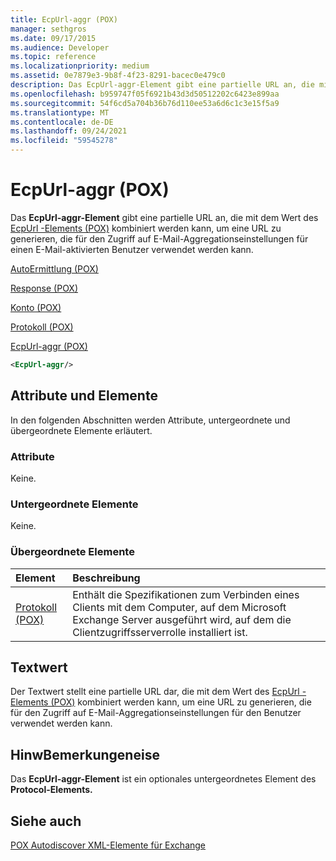 ```yaml
---
title: EcpUrl-aggr (POX)
manager: sethgros
ms.date: 09/17/2015
ms.audience: Developer
ms.topic: reference
ms.localizationpriority: medium
ms.assetid: 0e7879e3-9b8f-4f23-8291-bacec0e479c0
description: Das EcpUrl-aggr-Element gibt eine partielle URL an, die mit dem Wert des EcpUrl -Elements (POX) kombiniert werden kann, um eine URL zu generieren, die für den Zugriff auf E-Mail-Aggregationseinstellungen für einen E-Mail-aktivierten Benutzer verwendet werden kann.
ms.openlocfilehash: b959747f05f6921b43d3d50512202c6423e899aa
ms.sourcegitcommit: 54f6cd5a704b36b76d110ee53a6d6c1c3e15f5a9
ms.translationtype: MT
ms.contentlocale: de-DE
ms.lasthandoff: 09/24/2021
ms.locfileid: "59545278"
---
```

# <a name="ecpurl-aggr-pox"></a>EcpUrl-aggr (POX)

Das **EcpUrl-aggr-Element** gibt eine partielle URL an, die mit dem Wert des [EcpUrl -Elements (POX)](ecpurl-pox.md) kombiniert werden kann, um eine URL zu generieren, die für den Zugriff auf E-Mail-Aggregationseinstellungen für einen E-Mail-aktivierten Benutzer verwendet werden kann. 
  
[AutoErmittlung (POX)](autodiscover-pox.md)
  
[Response (POX)](response-pox.md)
  
[Konto (POX)](account-pox.md)
  
[Protokoll (POX)](protocol-pox.md)
  
[EcpUrl-aggr (POX)](ecpurl-aggr-pox.md)
  
```XML
<EcpUrl-aggr/>
```

## <a name="attributes-and-elements"></a>Attribute und Elemente

In den folgenden Abschnitten werden Attribute, untergeordnete und übergeordnete Elemente erläutert.
  
### <a name="attributes"></a>Attribute

Keine.
  
### <a name="child-elements"></a>Untergeordnete Elemente

Keine.
  
### <a name="parent-elements"></a>Übergeordnete Elemente

|**Element**|**Beschreibung**|
|:-----|:-----|
|[Protokoll (POX)](protocol-pox.md) <br/> |Enthält die Spezifikationen zum Verbinden eines Clients mit dem Computer, auf dem Microsoft Exchange Server ausgeführt wird, auf dem die Clientzugriffsserverrolle installiert ist.  <br/> |
   
## <a name="text-value"></a>Textwert

Der Textwert stellt eine partielle URL dar, die mit dem Wert des [EcpUrl -Elements (POX)](ecpurl-pox.md) kombiniert werden kann, um eine URL zu generieren, die für den Zugriff auf E-Mail-Aggregationseinstellungen für den Benutzer verwendet werden kann. 
  
## <a name="remarks"></a>HinwBemerkungeneise

Das **EcpUrl-aggr-Element** ist ein optionales untergeordnetes Element des **Protocol-Elements.** 
  
## <a name="see-also"></a>Siehe auch



[POX Autodiscover XML-Elemente für Exchange](pox-autodiscover-xml-elements-for-exchange.md)

